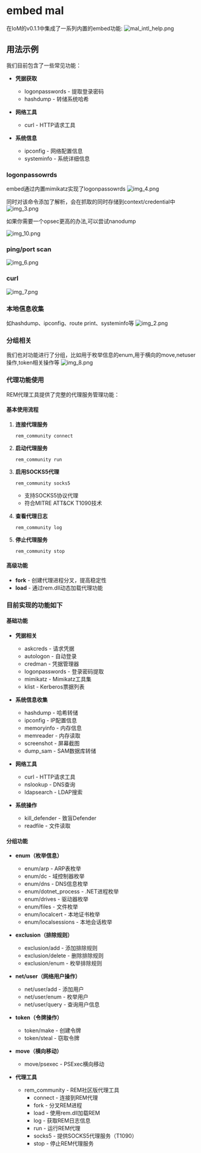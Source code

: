 # embed mal

在IoM的v0.1.1中集成了一系列内置的embed功能:
![mal_intl_help.png](../../assets/embed/usage/mal_intl_help.png)

## 用法示例

我们目前包含了一些常见功能：

- **凭据获取**
  - logonpasswords - 提取登录密码
  - hashdump - 转储系统哈希

- **网络工具**
  - curl - HTTP请求工具

- **系统信息**
  - ipconfig - 网络配置信息
  - systeminfo - 系统详细信息


### logonpassowrds
embed通过内置mimikatz实现了logonpassowrds
![img_4.png](../../assets/embed/usage/mimikatz_logonpasswords.png)

同时对该命令添加了解析，会在抓取的同时存储到context/credential中
![img_3.png](../../assets/embed/usage/context_credential.png)

如果你需要一个opsec更高的办法,可以尝试nanodump

![img_10.png](../../assets/embed/usage/nanodump.png)


### ping/port scan
![img_6.png](../../assets/embed/usage/ping-port-scan.png)

### curl
![img_7.png](../../assets/embed/usage/curl.png)

### 本地信息收集
如hashdump、ipconfig、route print、systeminfo等
![img_2.png](../../assets/embed/usage/intl-collect-info.png)

### 分组相关
我们也对功能进行了分组，比如用于枚举信息的enum,用于横向的move,netuser操作,token相关操作等
![img_8.png](../../assets/embed/usage/intl-group.png)

### 代理功能使用
REM代理工具提供了完整的代理服务管理功能：

#### 基本使用流程
1. **连接代理服务**
   ```
   rem_community connect
   ```

2. **启动代理服务**
   ```
   rem_community run
   ```

3. **启用SOCKS5代理**
   ```
   rem_community socks5
   ```
   - 支持SOCKS5协议代理
   - 符合MITRE ATT&CK T1090技术

4. **查看代理日志**
   ```
   rem_community log
   ```

5. **停止代理服务**
   ```
   rem_community stop
   ```

#### 高级功能
- **fork** - 创建代理进程分叉，提高稳定性
- **load** - 通过rem.dll动态加载代理功能

### 目前实现的功能如下

#### 基础功能

- **凭据相关**
  - askcreds - 请求凭据
  - autologon - 自动登录
  - credman - 凭据管理器
  - logonpasswords - 登录密码提取
  - mimikatz - Mimikatz工具集
  - klist - Kerberos票据列表

- **系统信息收集**
  - hashdump - 哈希转储
  - ipconfig - IP配置信息
  - memoryinfo - 内存信息
  - memreader - 内存读取
  - screenshot - 屏幕截图
  - dump_sam - SAM数据库转储

- **网络工具**
  - curl - HTTP请求工具
  - nslookup - DNS查询
  - ldapsearch - LDAP搜索

- **系统操作**
  - kill_defender - 致盲Defender
  - readfile - 文件读取

#### 分组功能

- **enum（枚举信息）**
  - enum/arp - ARP表枚举
  - enum/dc - 域控制器枚举
  - enum/dns - DNS信息枚举
  - enum/dotnet_process - .NET进程枚举
  - enum/drives - 驱动器枚举
  - enum/files - 文件枚举
  - enum/localcert - 本地证书枚举
  - enum/localsessions - 本地会话枚举

- **exclusion（排除规则）**
  - exclusion/add - 添加排除规则
  - exclusion/delete - 删除排除规则
  - exclusion/enum - 枚举排除规则

- **net/user（网络用户操作）**
  - net/user/add - 添加用户
  - net/user/enum - 枚举用户
  - net/user/query - 查询用户信息

- **token（令牌操作）**
  - token/make - 创建令牌
  - token/steal - 窃取令牌

- **move（横向移动）**
  - move/psexec - PSExec横向移动


- **代理工具**
  - rem_community - REM社区版代理工具
    - connect - 连接到REM代理
    - fork - 分叉REM进程
    - load - 使用rem.dll加载REM
    - log - 获取REM日志信息
    - run - 运行REM代理
    - socks5 - 提供SOCKS5代理服务（T1090）
    - stop - 停止REM代理服务
